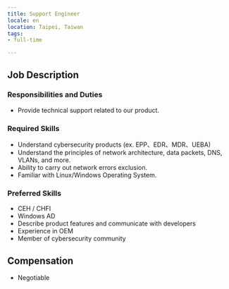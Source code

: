 ```yaml
---
title: Support Engineer
locale: en
location: Taipei, Taiwan
tags:
- full-time

---
```

## **Job Description**

### **Responsibilities and Duties**

* Provide technical support related to our product.

### Required Skills

* Understand cybersecurity products (ex. EPP、EDR、MDR、UEBA)
* Understand the principles of network architecture, data packets, DNS, VLANs, and more.
* Ability to carry out network errors exclusion.
* Familiar with Linux/Windows Operating System.

### Preferred Skills

* CEH / CHFI
* Windows AD
* Describe product features and communicate with developers
* Experience in OEM
* Member of cybersecurity community

## Compensation

* Negotiable
